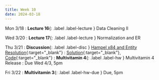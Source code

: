 ```yaml
---
title: Week 10
date: 2024-03-18
---
```


Mon 3/18
: **Lecture 16**{: .label .label-lecture } Data Cleaning II

Wed 3/20
: **Lecture 17**{: .label .label-lecture } Normalization and ER


Thu 3/21
: **Discussion**{: .label .label-disc } [Hampel x84 and Entity Resolution](https://drive.google.com/file/d/1pfryQjXczHiugPajOF4rjkBJSPgjCkl3/view?usp=sharing){:target="\_blank"}
  : [Solution](https://drive.google.com/file/d/16SDWq4lLVemLjDe2NQztyWSA4W8dRQKl/view?usp=sharing){:target="\_blank"}, [Code](https://data101.datahub.berkeley.edu/hub/user-redirect/git-pull?repo=https%3A%2F%2Fgithub.com%2Fcal-data-eng%2Fsp24-materials.git&urlpath=lab%2Ftree%2Fsp24-materials.git%2Fdisc%2Fdisc09&branch=main){:target="\_blank"}
: **Multivitamin 4**{: .label .label-hw } Multivitamin 4 Release
  : Due Wed 4/3, 5pm
  

Fri 3/22
: **Multivitamin 3**{: .label .label-hw-due } Due, 5pm
